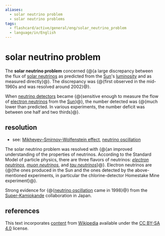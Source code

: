 ```yaml
---
aliases:
  - solar neutrino problem
  - solar neutrino problems
tags:
  - flashcard/active/general/eng/solar_neutrino_problem
  - language/in/English
---
```


# solar neutrino problem

The __solar neutrino problem__ concerned {@{a large discrepancy between the flux of [solar neutrinos](solar%20neutrino.md) as predicted from the [Sun](Sun.md)'s [luminosity](luminosity.md) and as measured directly}@}. The discrepancy was {@{first observed in the mid-1960s and was resolved around 2002}@}. <!--SR:!2025-05-22,226,330!2026-02-07,374,290-->

When [neutrino detectors](neutrino%20detector.md) became {@{sensitive enough to measure the flow of [electron neutrinos](electron%20neutrino.md) from the [Sun](Sun.md)}@}, the number detected was {@{much lower than predicted. In various experiments, the number deficit was between one half and two thirds}@}. <!--SR:!2025-09-01,313,330!2025-07-08,266,330-->

## resolution

- see: [Mikheyev–Smirnov–Wolfenstein effect](Mikheyev–Smirnov–Wolfenstein%20effect.md), [neutrino oscillation](neutrino%20oscillation.md)

The solar neutrino problem was resolved with {@{an improved understanding of the properties of neutrinos. According to the Standard Model of particle physics, there are three flavors of neutrinos: [_electron neutrinos_](electron%20neutrino.md), [_muon neutrinos_](muon%20neutrino.md), and [_tau neutrinos_](tau%20neutrino.md)}@}. Electron neutrinos are {@{the ones produced in the Sun and the ones detected by the above-mentioned experiments, in particular the chlorine-detector Homestake Mine experiment}@}. <!--SR:!2027-08-03,841,330!2025-11-17,342,290-->

Strong evidence for {@{[neutrino oscillation](neutrino%20oscillation.md) came in 1998}@} from the [Super-Kamiokande](Super-Kamiokande.md) collaboration in Japan. <!--SR:!2025-09-01,273,270-->

## references

This text incorporates [content](https://en.wikipedia.org/wiki/solar_neutrino_problem) from [Wikipedia](Wikipedia.md) available under the [CC BY-SA 4.0](https://creativecommons.org/licenses/by-sa/4.0/) license.

